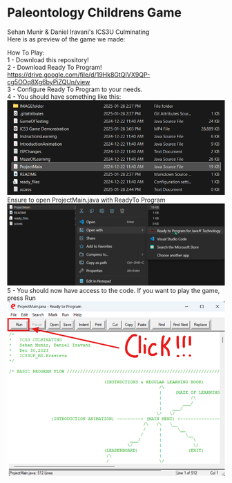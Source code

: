 # Paleontology Childrens Game
Sehan Munir & Daniel Iravani's ICS3U Culminating <br>
Here is as preview of the game we made: <br>
<div align="center">
  
</div>

How To Play: <br>
1 - Download this repository! <br>
2 - Download Ready To Program! https://drive.google.com/file/d/19Hk8GtQIVX9QP-cg5OOq8Xg6byPiZQUn/view <br>
3 - Configure Ready To Program to your needs. <br>
4 - You should have something like this: <br>
![image](https://github.com/Emera1d3x/Paleontology-Childrens-Game/blob/main/Tutorial1.png) <br>
Ensure to open ProjectMain.java with ReadyTo Program <br>
![image](https://github.com/Emera1d3x/Paleontology-Childrens-Game/blob/main/Tutorial2.png) <br>
5 - You should now have access to the code. If you want to play the game, press Run <br>
![image](https://github.com/Emera1d3x/Paleontology-Childrens-Game/blob/main/Tutorial3.png) <br>
